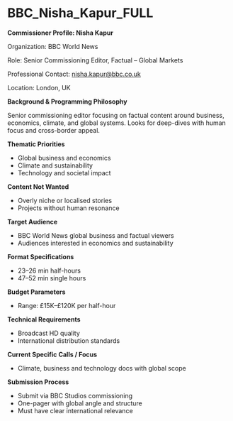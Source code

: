 # BBC_Nisha_Kapur_FULL

**Commissioner Profile: Nisha Kapur**

Organization: BBC World News

Role: Senior Commissioning Editor, Factual – Global Markets

Professional Contact: nisha.kapur@bbc.co.uk

Location: London, UK

**Background & Programming Philosophy**

Senior commissioning editor focusing on factual content around business, economics, climate, and global systems. Looks for deep-dives with human focus and cross-border appeal.

**Thematic Priorities**

- Global business and economics
- Climate and sustainability
- Technology and societal impact

**Content Not Wanted**

- Overly niche or localised stories
- Projects without human resonance

**Target Audience**

- BBC World News global business and factual viewers
- Audiences interested in economics and sustainability

**Format Specifications**

- 23–26 min half-hours
- 47–52 min single hours

**Budget Parameters**

- Range: £15K–£120K per half-hour

**Technical Requirements**

- Broadcast HD quality
- International distribution standards

**Current Specific Calls / Focus**

- Climate, business and technology docs with global scope

**Submission Process**

- Submit via BBC Studios commissioning
- One-pager with global angle and structure
- Must have clear international relevance